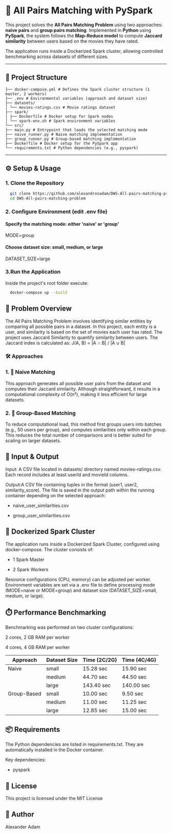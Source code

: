 # 📘 All Pairs Matching with PySpark

This project solves the **All Pairs Matching Problem** using two approaches: **naive pairs** and **group pairs matching**. Implemented in **Python** using **PySpark**, the system follows the **Map-Reduce model** to compute **Jaccard similarity** between users based on the movies they have rated.

The application runs inside a Dockerized Spark cluster, allowing controlled benchmarking across datasets of different sizes.

---

## 📂 Project Structure

    ├── docker-compose.yml # Defines the Spark cluster structure (1 master, 2 workers)
    ├── .env # Environmental variables (approach and dataset size)
    ├── datasets/
    │ └── movies-ratings.csv # Movie ratings dataset
    ├── spark/
    │ ├── Dockerfile # Docker setup for Spark nodes
    │ └── spark-env.sh # Spark environment variables
    └── src/
    ├── main.py # Entrypoint that loads the selected matching mode
    ├── naive_runner.py # Naive matching implementation
    ├── group_runner.py # Group-based matching implementation
    ├── Dockerfile # Docker setup for the PySpark app
    └── requirements.txt # Python dependencies (e.g., pyspark)

---

## ⚙️ Setup & Usage

### 1. Clone the Repository

```bash
  git clone https://github.com/alexandrosadam/DWS-All-pairs-matching-problem.git
  cd DWS-All-pairs-matching-problem
```

### 2. Configure Environment (edit .env file)

#### Specify the matching mode: either 'naive' or 'group'
MODE=group

#### Choose dataset size: small, medium, or large
DATASET_SIZE=large

### 3.Run the Application
Inside the project's root folder execute:
```bash
  docker-compose up --build
```

## 🧠 Problem Overview
The All Pairs Matching Problem involves identifying similar entities by comparing all possible pairs in a dataset. In this project, each entity is a user, and similarity is based on the set of movies each user has rated. The project uses Jaccard Similarity to quantify similarity between users. The Jaccard index is calculated as: J(A, B) = |A ∩ B| / |A ∪ B|


### 🛠️ Approaches

### 1. 🔹 Naive Matching
This approach generates all possible user pairs from the dataset and computes their Jaccard similarity. Although straightforward, it results in a computational complexity of O(n²), making it less efficient for large datasets.

### 2. 🔹 Group-Based Matching
To reduce computational load, this method first groups users into batches (e.g., 50 users per group), and computes similarities only within each group. This reduces the total number of comparisons and is better suited for scaling on larger datasets.

## 🧪 Input & Output
Input: A CSV file located in datasets/ directory named movies-ratings.csv. Each record includes at least userId and movieId columns.

Output:A CSV file containing tuples in the format (user1, user2, similarity_score).
The file is saved in the output path within the running container depending on the selected approach:

- naive_user_similarities.csv

- group_user_similarities.csv

## 🐳 Dockerized Spark Cluster
The application runs inside a Dockerized Spark Cluster, configured using docker-compose. The cluster consists of:

- 1 Spark Master

- 2 Spark Workers

Resource configurations (CPU, memory) can be adjusted per worker. Environment variables are set via a .env file to define processing mode (MODE=naive or MODE=group) and dataset size (DATASET_SIZE=small, medium, or large).

## ⏱️ Performance Benchmarking
Benchmarking was performed on two cluster configurations:

2 cores, 2 GB RAM per worker

4 cores, 4 GB RAM per worker

| Approach    | Dataset Size | Time (2C/2G) | Time (4C/4G) |
| ----------- | ------------ | ------------ | ------------ |
| Naive       | small        | 15.28 sec    | 15.90 sec    |
|             | medium       | 44.70 sec    | 44.50 sec    |
|             | large        | 143.40 sec   | 140.00 sec   |
| Group-Based | small        | 10.00 sec    | 9.50 sec     |
|             | medium       | 11.00 sec    | 11.25 sec    |
|             | large        | 12.85 sec    | 15.00 sec    |


## 📦 Requirements
The Python dependencies are listed in requirements.txt. They are automatically installed in the Docker container.

Key dependencies:
- pyspark

## 📄 License
This project is licensed under the MIT License

## 👤 Author
Alexander Adam

